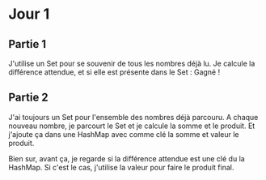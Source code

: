 # Jour 1

## Partie 1
J'utilise un Set pour se souvenir de tous les nombres déjà lu.
Je calcule la différence attendue, et si elle est présente dans le Set : Gagné !

## Partie 2
J'ai toujours un Set pour l'ensemble des nombres déjà parcouru.
A chaque nouveau nombre, je parcourt le Set et je calcule la somme et le produit.
Et j'ajoute ça dans une HashMap avec comme clé la somme et valeur le produit.

Bien sur, avant ça, je regarde si la différence attendue est une clé du la HashMap.
Si c'est le cas, j'utilise la valeur pour faire le produit final.
